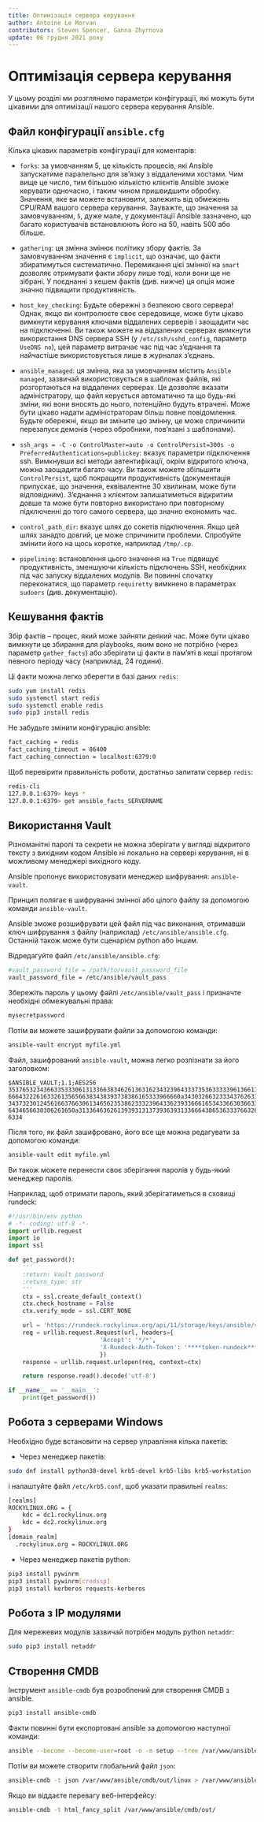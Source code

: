 ```yaml
---
title: Оптимізація сервера керування
author: Antoine Le Morvan
contributors: Steven Spencer, Ganna Zhyrnova
update: 06 грудня 2021 року
---
```


# Оптимізація сервера керування

У цьому розділі ми розглянемо параметри конфігурації, які можуть бути цікавими для оптимізації нашого сервера керування Ansible.

## Файл конфігурації `ansible.cfg`

Кілька цікавих параметрів конфігурації для коментарів:

* `forks`: за умовчанням 5, це кількість процесів, які Ansible запускатиме паралельно для зв’язку з віддаленими хостами. Чим вище це число, тим більшою кількістю клієнтів Ansible зможе керувати одночасно, і таким чином пришвидшити обробку. Значення, яке ви можете встановити, залежить від обмежень CPU/RAM вашого сервера керування. Зауважте, що значення за замовчуванням, `5`, дуже мале, у документації Ansible зазначено, що багато користувачів встановлюють його на 50, навіть 500 або більше.

* `gathering`: ця змінна змінює політику збору фактів. За замовчуванням значення є `implicit`, що означає, що факти збиратимуться систематично. Перемикання цієї змінної на `smart` дозволяє отримувати факти збору лише тоді, коли вони ще не зібрані. У поєднанні з кешем фактів (див. нижче) ця опція може значно підвищити продуктивність.

* `host_key_checking`: Будьте обережні з безпекою свого сервера! Однак, якщо ви контролюєте своє середовище, може бути цікаво вимкнути керування ключами віддалених серверів і заощадити час на підключенні. Ви також можете на віддалених серверах вимкнути використання DNS сервера SSH (у `/etc/ssh/sshd_config`, параметр `UseDNS no`), цей параметр витрачає час під час з’єднання та найчастіше використовується лише в журналах з’єднань.

* `ansible_managed`: ця змінна, яка за умовчанням містить `Ansible managed`, зазвичай використовується в шаблонах файлів, які розгортаються на віддалених серверах. Це дозволяє вказати адміністратору, що файл керується автоматично та що будь-які зміни, які вони вносять до нього, потенційно будуть втрачені. Може бути цікаво надати адміністраторам більш повне повідомлення. Будьте обережні, якщо ви зміните цю змінну, це може спричинити перезапуск демонів (через обробники, пов’язані з шаблонами).

* `ssh_args = -C -o ControlMaster=auto -o ControlPersist=300s -o PreferredAuthentications=publickey`: вказує параметри підключення ssh. Вимкнувши всі методи автентифікації, окрім відкритого ключа, можна заощадити багато часу. Ви також можете збільшити `ControlPersist`, щоб покращити продуктивність (документація припускає, що значення, еквівалентне 30 хвилинам, може бути відповідним). З’єднання з клієнтом залишатиметься відкритим довше та може бути повторно використано при повторному підключенні до того самого сервера, що значно економить час.

* `control_path_dir`: вказує шлях до сокетів підключення. Якщо цей шлях занадто довгий, це може спричинити проблеми. Спробуйте змінити його на щось коротке, наприклад `/tmp/.cp`.

* `pipelining`: встановлення цього значення на `True` підвищує продуктивність, зменшуючи кількість підключень SSH, необхідних під час запуску віддалених модулів. Ви повинні спочатку переконатися, що параметр `requiretty` вимкнено в параметрах `sudoers` (див. документацію).

## Кешування фактів

Збір фактів – процес, який може зайняти деякий час. Може бути цікаво вимкнути це збирання для playbooks, яким воно не потрібно (через параметр `gather_facts`) або зберігати ці факти в пам’яті в кеші протягом певного періоду часу (наприклад, 24 години).

Ці факти можна легко зберегти в базі даних `redis`:

```bash
sudo yum install redis
sudo systemctl start redis
sudo systemctl enable redis
sudo pip3 install redis
```

Не забудьте змінити конфігурацію ansible:

```bash
fact_caching = redis
fact_caching_timeout = 86400
fact_caching_connection = localhost:6379:0
```

Щоб перевірити правильність роботи, достатньо запитати сервер `redis`:

```bash
redis-cli
127.0.0.1:6379> keys *
127.0.0.1:6379> get ansible_facts_SERVERNAME
```

## Використання Vault

Різноманітні паролі та секрети не можна зберігати у вигляді відкритого тексту з вихідним кодом Ansible ні локально на сервері керування, ні в можливому менеджері вихідного коду.

Ansible пропонує використовувати менеджер шифрування: `ansible-vault`.

Принцип полягає в шифруванні змінної або цілого файлу за допомогою команди `ansible-vault`.

Ansible зможе розшифрувати цей файл під час виконання, отримавши ключ шифрування з файлу (наприклад) `/etc/ansible/ansible.cfg`. Останній також може бути сценарієм python або іншим.

Відредагуйте файл `/etc/ansible/ansible.cfg`:

```bash
#vault_password_file = /path/to/vault_password_file
vault_password_file = /etc/ansible/vault_pass
```

Збережіть пароль у цьому файлі `/etc/ansible/vault_pass` і призначте необхідні обмежувальні права:

```bash
mysecretpassword
```

Потім ви можете зашифрувати файли за допомогою команди:

```bash
ansible-vault encrypt myfile.yml
```

Файл, зашифрований `ansible-vault`, можна легко розпізнати за його заголовком:

```text
$ANSIBLE_VAULT;1.1;AES256
35376532343663353330613133663834626136316234323964333735363333396136613266383966
6664322261633261356566383438393738386165333966660a343032663233343762633936313630
34373230124561663766306134656235386233323964336239336661653433663036633334366661
6434656630306261650a313364636261393931313739363931336664386536333766326264633330
6334
```

Після того, як файл зашифровано, його все ще можна редагувати за допомогою команди:

```bash
ansible-vault edit myfile.yml
```

Ви також можете перенести своє зберігання паролів у будь-який менеджер паролів.

Наприклад, щоб отримати пароль, який зберігатиметься в сховищі rundeck:

```python
#!/usr/bin/env python
# -*- coding: utf-8 -*-
import urllib.request
import io
import ssl

def get_password():
    '''
    :return: Vault password
    :return_type: str
    '''
    ctx = ssl.create_default_context()
    ctx.check_hostname = False
    ctx.verify_mode = ssl.CERT_NONE

    url = 'https://rundeck.rockylinux.org/api/11/storage/keys/ansible/vault'
    req = urllib.request.Request(url, headers={
                          'Accept': '*/*',
                          'X-Rundeck-Auth-Token': '****token-rundeck****'
                          })
    response = urllib.request.urlopen(req, context=ctx)

    return response.read().decode('utf-8')

if __name__ == '__main__':
    print(get_password())
```

## Робота з серверами Windows

Необхідно буде встановити на сервер управління кілька пакетів:

* Через менеджер пакетів:

```bash
sudo dnf install python38-devel krb5-devel krb5-libs krb5-workstation
```

і налаштуйте файл `/etc/krb5.conf`, щоб указати правильні `realms`:

```bash
[realms]
ROCKYLINUX.ORG = {
    kdc = dc1.rockylinux.org
    kdc = dc2.rockylinux.org
}
[domain_realm]
  .rockylinux.org = ROCKYLINUX.ORG
```

* Через менеджер пакетів python:

```bash
pip3 install pywinrm
pip3 install pywinrm[credssp]
pip3 install kerberos requests-kerberos
```

## Робота з IP модулями

Для мережевих модулів зазвичай потрібен модуль python `netaddr`:

```bash
sudo pip3 install netaddr
```

## Створення CMDB

Інструмент `ansible-cmdb` був розроблений для створення CMDB з ansible.

```bash
pip3 install ansible-cmdb
```

Факти повинні бути експортовані ansible за допомогою наступної команди:

```bash
ansible --become --become-user=root -o -m setup --tree /var/www/ansible/cmdb/out/
```

Потім ви можете створити глобальний файл `json`:

```bash
ansible-cmdb -t json /var/www/ansible/cmdb/out/linux > /var/www/ansible/cmdb/cmdb-linux.json
```

Якщо ви віддаєте перевагу веб-інтерфейсу:

```bash
ansible-cmdb -t html_fancy_split /var/www/ansible/cmdb/out/
```
